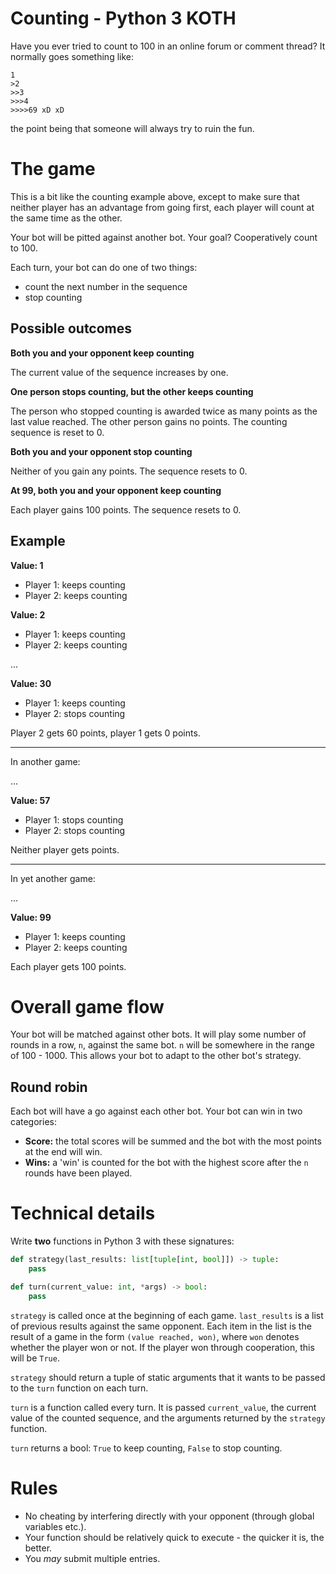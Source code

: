 # Counting - Python 3 KOTH

Have you ever tried to count to 100 in an online forum or comment thread? It normally goes something like:

```
1
>2
>>3
>>>4
>>>>69 xD xD
```

the point being that someone will always try to ruin the fun.

# The game

This is a bit like the counting example above, except to make sure that neither player has an advantage
from going first, each player will count at the same time as the other.

Your bot will be pitted against another bot. Your goal? Cooperatively count to 100.

Each turn, your bot can do one of two things:

- count the next number in the sequence
- stop counting

## Possible outcomes

**Both you and your opponent keep counting**

The current value of the sequence increases by one.

**One person stops counting, but the other keeps counting**

The person who stopped counting is awarded twice as many points as the last value reached. The other
person gains no points. The counting sequence is reset to 0.

**Both you and your opponent stop counting**

Neither of you gain any points. The sequence resets to 0.

**At 99, both you and your opponent keep counting**

Each player gains 100 points. The sequence resets to 0.

## Example

**Value: 1**

- Player 1: keeps counting
- Player 2: keeps counting

**Value: 2**

- Player 1: keeps counting
- Player 2: keeps counting

...

**Value: 30**

- Player 1: keeps counting
- Player 2: stops counting

Player 2 gets 60 points, player 1 gets 0 points.

-----

In another game:

...

**Value: 57**

- Player 1: stops counting
- Player 2: stops counting

Neither player gets points.

-----

In yet another game:

...

**Value: 99**

- Player 1: keeps counting
- Player 2: keeps counting

Each player gets 100 points.

# Overall game flow

Your bot will be matched against other bots. It will play some number of rounds in a row, `n`, against the same bot.
`n` will be somewhere in the range of 100 - 1000. This allows your bot to adapt to the other bot's strategy.

## Round robin

Each bot will have a go against each other bot. Your bot can win in two categories:

- **Score:** the total scores will be summed and the bot with the most points at the end will win.
- **Wins:** a 'win' is counted for the bot with the highest score after the `n` rounds have been played.

# Technical details

Write **two** functions in Python 3 with these signatures:

```py
def strategy(last_results: list[tuple[int, bool]]) -> tuple:
    pass

def turn(current_value: int, *args) -> bool:
    pass
```

`strategy` is called once at the beginning of each game. `last_results` is a list of previous results against the same opponent.
Each item in the list is the result of a game in the form `(value reached, won)`, where `won` denotes whether the player
won or not. If the player won through cooperation, this will be `True`. 

`strategy` should return a tuple of static arguments that it wants to be passed to the `turn` function on each turn.

`turn` is a function called every turn. It is passed `current_value`, the current value of the counted sequence, and the arguments
returned by the `strategy` function.

`turn` returns a bool: `True` to keep counting, `False` to stop counting.

# Rules

- No cheating by interfering directly with your opponent (through global variables etc.).
- Your function should be relatively quick to execute - the quicker it is, the better.
- You *may* submit multiple entries.
